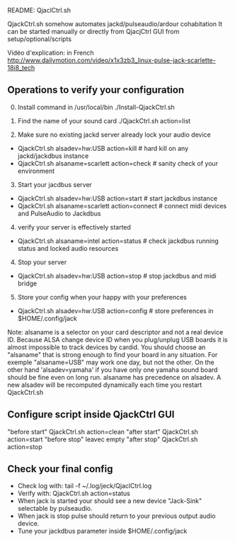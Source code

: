 README: QjaclCtrl.sh

QjackCtrl.sh somehow automates jackd/pulseaudio/ardour cohabitation
It can be started manually or directly from QjacjCtrl GUI from setup/optional/scripts

Vidéo d'explication: in French
 http://www.dailymotion.com/video/x1x3zb3_linux-pulse-jack-scarlette-18i8_tech


Operations to verify your configuration
-----------------------------------------

0) Install command in /usr/local/bin
  ./Install-QjackCtrl.sh

1) Find the name of your sound card
   ./QjackCtrl.sh action=list

2) Make sure no existing jackd server already lock your audio device
 - QjackCtrl.sh  alsadev=hw:USB  action=kill    # hard kill on any jackd/jackdbus instance
 - QjackCtrl.sh  alsaname=scarlett  action=check   # sanity check of your environment

3) Start your jacdbus server
 - QjackCtrl.sh  alsadev=hw:USB  action=start   # start jackdbus instance 
 - QjackCtrl.sh  alsaname=scarlett  action=connect # connect midi devices and PulseAudio to Jackdbus

4) verify your server is effectively started
- QjackCtrl.sh  alsaname=intel  action=status  # check jackdbus running status and locked audio resources

4) Stop your server
 - QjackCtrl.sh  alsadev=hw:USB  action=stop    # stop jackdbus and midi bridge

5) Store your config when your happy with your preferences
 - QjackCtrl.sh  alsadev=hw:USB  action=config  # store preferences in $HOME/.config/jack

Note: alsaname is a selector on your card descriptor and not a real device ID.
Because ALSA change device ID when you plug/unplug USB boards it is almost impossible to track devices by cardid.
You should choose an "alsaname" that is strong enough to find your board in any situation.
For exemple "alsaname=USB" may work one day, but not the other. On the other hand
'alsadev=yamaha' if you have only one yamaha sound board should be fine even on long run.
alsaname has precedence on alsadev. A new alsadev will be recomputed dynamically each time you
restart QjackCtrl.sh


Configure script inside QjackCtrl GUI 
---------------------------------------
  "before start" QjackCtrl.sh  action=clean
  "after start"  QjackCtrl.sh  action=start
  "before stop"  leavec empty
  "after stop"   QjackCtrl.sh  action=stop

Check your final config
------------------------
 - Check log with:   tail -f ~/.log/jeck/QjaclCtrl.log
 - Verify with:      QjackCtrl.sh action=status
 - When jack is started your should see a new device "Jack-Sink" selectable by pulseaudio.
 - When jack is stop pulse should return to your previous output audio device.
 - Tune your jackdbus parameter inside $HOME/.config/jack
     

